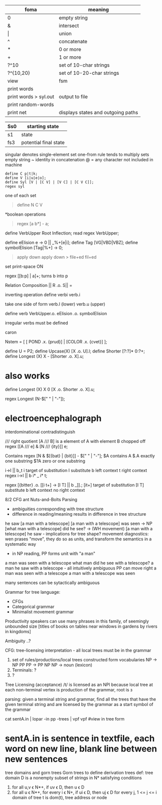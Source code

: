| foma | meaning |
| ---- | ------- |
| 0 | empty string |
| & | intersect |
| \| | union |
| ^ | concatenate |
| * | 0 or more |
| + | 1 or more |
| ?^10 | set of 10-char strings|
| ?^{10,20} | set of 10-20-char strings|
| view | fsm |
| print words | |
| print words > syl.out | output to file |
| print random-words | |
| print net | displays states and outgoing paths |

| Ss0 | starting state |
| --- | -------------- |
| s1 | state |
| fs3 | potential final state |

singular denotes single-element set
one-from rule tends to multiply sets
empty string ~ identity in concatenation
@ = any character not included in machine

```
define C p|t|k;
define V [i|u|e|o];
define Syl [V | [C V] | [V C] | [C V C]];
regex syl
```

one of each set
> define N C V

*boolean operations
> regex [a b*] - a;

define VerbUpper Root Inflection;
read regex VerbUpper;

define eElision e -> 0 || _%+[e|i];
define Tag [VG|VBD|VBZ];
define symbolElision [Tag|%+] -> 0;

> apply down
apply down > file+ed
fil+ed

set print-space ON

regex [[b:p] | a]+;		turns b into p

Relation Composition
|| R .o. S|| = 

inverting operation
define verbi verb.i

take one side of form
verb.l (lower)
verb.u (upper)

define verb VerbUpper.o. eElision .o. symbolElision

irregular verbs must be defined

caron

Nstem = [
	[ POND .x. {prud}] |
	[COLOR .x. {cvet}]
];

define U = P2;
define Upcase(X) [X .o. U].l;
define Shorter [?:?]* 0:?+;
define Longest (X) X - [Shorter .o. X].u;
# also works
define Longest (X) X 0 [X .o. Shorter .o. X].u;

regex Longest (N-$[" " | "-"]);
# electroencephalograph
interdominational
contradistinguish

/// right quotient
[A /// B] is a element of A with element B chopped off
regex [[A /// e] & [N /// {ity}]] e;

Contains
regex [N & $[{bat} | {bit}]] - $[" " | "-"];
$A 		contains A
$.A 	exactly one substring
$?A 	zero or one substring

i->I || b_t
i target of substitution
I substitute
b left context
t right context
regex i->I || b i* _ i* t;

regex [{bitter} .o. [[i t+] -> [I T] || b _]].;
[it+]	target of substitution
[I T] 	substitute
b 		left context
		no right context

8/2
CFG ant Nuts-and-Bolts Parsing
- ambiguities corresponding with tree structure
- difference in reading/meaning results in difference in tree structure

he saw [a man with a telescope]
[a man with a telescope] was seen -> NP
[what man with a telescope] did he see? -> (WH movement)
[a man with a telescope] he saw
	- implications for tree shape?
movement diagnostics: wen prases "move", they do so as units, and transform the semantics in a systematic way
- in NP reading, PP forms unit with "a man"

a man was seen with a telescope
what man did he see with a telescope?
a man he saw with a telescope
	- all intuitively ambiguous
	PP can move right
a man was seen with a telescope
a man with a telescope was seen

many sentences can be sytactically ambiguous

Grammar for tree language:
- CFGs
- Categorical grammar
- Minimalist movement grammar

Productivity
speakers can use many phrases in this family, of seemingly unbounded size
[titles of books on tables near windows in gardens by rivers in kingdoms]

Ambiguity
..?

CFG: tree-licensing interpretation - all local trees must be in the grammar
1. set of rules/productions/local trees constructed form vocabularies
	NP -> NP PP
	PP -> PP NP
	NP -> noun (lexicon)
2. Terminals: ?
3. ?

Tree Licensing (acceptance)
/t/ is licensed as an NPl because local tree at each non-terminal vertex is production of the grammar, root is з

parsing: given a terminal string and grammar, find all the trees that have the given terminal string and are licensed by the grammar as a start symbol of the grammar

cat sentA.in | lopar -in pp -trees | vpf
vpf #view in tree form
# sentA.in is sentence in textfile, each word on new line, blank line between new sentences

tree domains and gorn trees
Gorn trees to define derivation trees
def: tree domain D is a nonempty subset of strings in N* satisfying conditions
1. for all u,v ϵ N*+, if uv ϵ D, then u ϵ D
2. for all u ϵ N*+, for every i ϵ N+, if ui ϵ D, then uj ϵ D for every j, 1 <= j <= i
domain of tree t is dom(t), tree address or node
